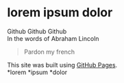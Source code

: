 # **lorem ipsum dolor**
Github Github Github  
In the words of Abraham Lincoln
>Pardon my french   

This site was built using [GitHub Pages](https://pages.github.com/).  
*lorem
*ipsum
*dolor


